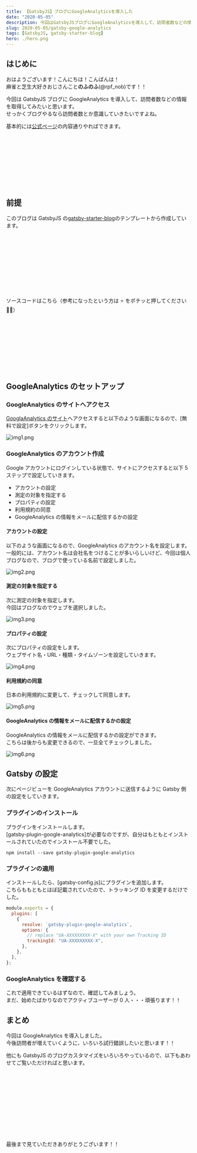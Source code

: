 ```yaml
---
title: 【GatsbyJS】ブログにGoogleAnalyticsを導入した
date: "2020-05-05"
description: 今回はGatsbyJSブログにGoogleAnalyticsを導入して、訪問者数などの情報を取得してみたいと思います。せっかくブログやるなら訪問者数とか意識していきたいですよね。
slug: 2020-05-05/gatsby-google-analytics
tags: [GatsbyJS, gatsby-starter-blog]
hero: ./hero.png
---
```


## はじめに

おはようございます！こんにちは！こんばんは！<br>
麻雀と芝生大好きおじさんこと**のふのふ**(@rpf_nob)です！！

今回は GatsbyJS ブログに GoogleAnalytics を導入して、訪問者数などの情報を取得してみたいと思います。<br>
せっかくブログやるなら訪問者数とか意識していきたいですよね。

基本的には[公式ページ](https://www.gatsbyjs.org/docs/adding-analytics/)の内容通りやればできます。

<div class="iframely-embed"><div class="iframely-responsive" style="height: 140px; padding-bottom: 0;"><a href="https://www.gatsbyjs.org/docs/adding-analytics/" data-iframely-url="//cdn.iframe.ly/txCWXWK"></a></div></div>

## 前提

このブログは GatsbyJS の[gatsby-starter-blog](https://www.gatsbyjs.org/starters/gatsbyjs/gatsby-starter-blog/)のテンプレートから作成しています。

<div class="iframely-embed"><div class="iframely-responsive" style="height: 140px; padding-bottom: 0;"><a href="https://www.gatsbyjs.org/starters/gatsbyjs/gatsby-starter-blog/" data-iframely-url="//cdn.iframe.ly/qjUJkBu?iframe=card-small"></a></div></div>

<br/>

ソースコードはこちら（参考になったという方は ⭐️ をポチッと押してください 🙇‍♂️）

<div class="iframely-embed"><div class="iframely-responsive" style="height: 140px; padding-bottom: 0;"><a href="https://github.com/N-Iwata/noblog" data-iframely-url="//cdn.iframe.ly/Q4tAo8y?card=small"></a></div></div>

## GoogleAnalytics のセットアップ

### GoogleAnalytics のサイトへアクセス

[GooglaAnalytics のサイト](https://analytics.google.com/)へアクセスすると以下のような画面になるので、[無料で設定]ボタンをクリックします。

![img1.png](img1.png)

### GoogleAnalytics のアカウント作成

Google アカウントにログインしている状態で、サイトにアクセスすると以下 5 ステップで設定していきます。

- アカウントの設定
- 測定の対象を指定する
- プロパティの設定
- 利用規約の同意
- GoogleAnalytics の情報をメールに配信するかの設定

#### アカウントの設定

以下のような画面になるので、GoogleAnalytics のアカウント名を設定します。<br>
一般的には、アカウント名は会社名をつけることが多いらしいけど、今回は個人ブログなので、ブログで使っている名前で設定しました。

![img2.png](img2.png)

#### 測定の対象を指定する

次に測定の対象を指定します。<br>
今回はブログなのでウェブを選択しました。

![img3.png](img3.png)

#### プロパティの設定

次にプロパティの設定をします。<br>
ウェブサイト名・URL・種類・タイムゾーンを設定していきます。

![img4.png](img4.png)

#### 利用規約の同意

日本の利用規約に変更して、チェックして同意します。

![img5.png](img5.png)

#### GoogleAnalytics の情報をメールに配信するかの設定

GoogleAnalytics の情報をメールに配信するかの設定ができます。<br>
こちらは後からも変更できるので、一旦全てチェックしました。

![img6.png](img6.png)

## Gatsby の設定

次にページビューを GoogleAnalytics アカウントに送信するように Gatsby 側の設定をしていきます。

### プラグインのインストール

プラグインをインストールします。<br>
[gatsby-plugin-google-analytics]が必要なのですが、自分はもともとインストールされていたのでインストール不要でした。

```
npm install --save gatsby-plugin-google-analytics
```

### プラグインの適用

インストールしたら、[gatsby-config.js]にプラグインを追加します。<br>
こちらももともとほぼ記載されていたので、トラッキング ID を変更するだけでした。

```js:title=gatsby-config.js
module.exports = {
  plugins: [
    {
      resolve: `gatsby-plugin-google-analytics`,
      options: {
        // replace "UA-XXXXXXXXX-X" with your own Tracking ID
        trackingId: "UA-XXXXXXXXX-X",
      },
    },
  ],
};
```

### GoogleAnalytics を確認する

これで適用できているはずなので、確認してみましょう。<br>
まだ、始めたばかりなのでアクティブユーザーが 0 人・・・頑張ります！！

## まとめ

今回は GoogleAnalytics を導入しました。<br>
今後訪問者が増えていくように、いろいろ試行錯誤したいと思います！！

他にも GatsbyJS のブログカスタマイズをいろいろやっているので、以下もあわせてご覧いただければと思います。

<div class="iframely-embed"><div class="iframely-responsive" style="height: 140px; padding-bottom: 0;"><a href="https://rpf-noblog.com/tags/gatsby-js/" data-iframely-url="//cdn.iframe.ly/5j7eIPT"></a></div></div>

<br>
<br>

最後まで見ていただきありがとうございます！！

